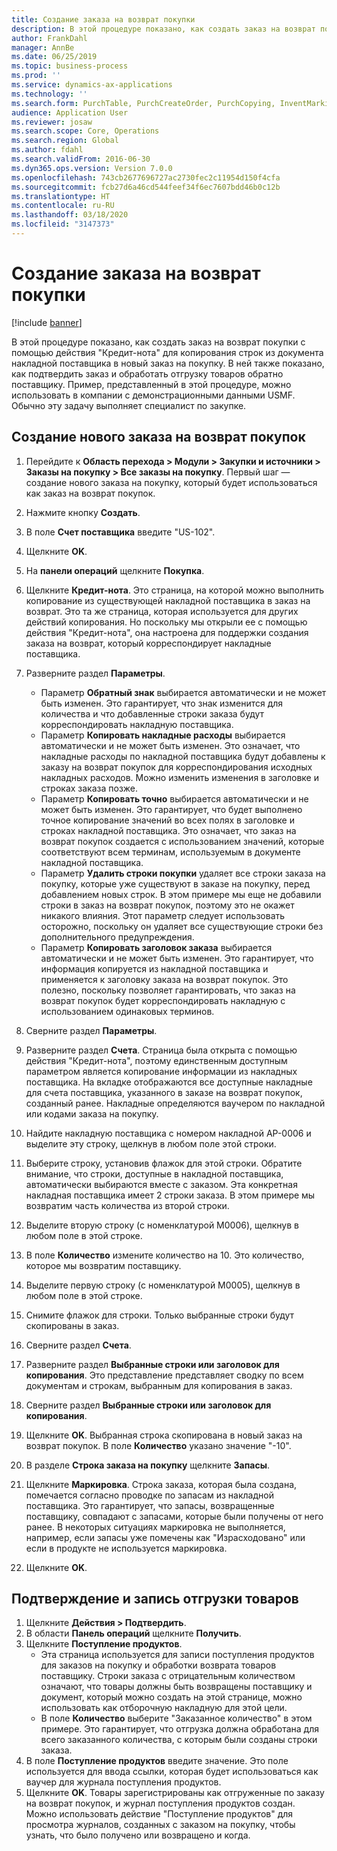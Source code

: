 ```yaml
---
title: Создание заказа на возврат покупки
description: В этой процедуре показано, как создать заказ на возврат покупки с помощью действия "Кредит-нота" для копирования строк из документа накладной поставщика в новый заказ на покупку.
author: FrankDahl
manager: AnnBe
ms.date: 06/25/2019
ms.topic: business-process
ms.prod: ''
ms.service: dynamics-ax-applications
ms.technology: ''
ms.search.form: PurchTable, PurchCreateOrder, PurchCopying, InventMarking, PurchEditLines
audience: Application User
ms.reviewer: josaw
ms.search.scope: Core, Operations
ms.search.region: Global
ms.author: fdahl
ms.search.validFrom: 2016-06-30
ms.dyn365.ops.version: Version 7.0.0
ms.openlocfilehash: 743cb2677696727ac2730fec2c11954d150f4cfa
ms.sourcegitcommit: fcb27d6a46cd544feef34f6ec7607bdd46b0c12b
ms.translationtype: HT
ms.contentlocale: ru-RU
ms.lasthandoff: 03/18/2020
ms.locfileid: "3147373"
---
```

# <a name="create-a-purchase-return-order"></a>Создание заказа на возврат покупки

[!include [banner](../../includes/banner.md)]

В этой процедуре показано, как создать заказ на возврат покупки с помощью действия "Кредит-нота" для копирования строк из документа накладной поставщика в новый заказ на покупку. В ней также показано, как подтвердить заказ и обработать отгрузку товаров обратно поставщику. Пример, представленный в этой процедуре, можно использовать в компании с демонстрационными данными USMF. Обычно эту задачу выполняет специалист по закупке.

## <a name="create-a-new-purchase-return-order"></a>Создание нового заказа на возврат покупок
1. Перейдите к **Область перехода > Модули > Закупки и источники > Заказы на покупку > Все заказы на покупку**. Первый шаг — создание нового заказа на покупку, который будет использоваться как заказ на возврат покупок.  
2. Нажмите кнопку **Создать**.
3. В поле **Счет поставщика** введите "US-102".
4. Щелкните **OK**.
5. На **панели операций** щелкните **Покупка**.
6. Щелкните **Кредит-нота**. Это страница, на которой можно выполнить копирование из существующей накладной поставщика в заказ на возврат. Это та же страница, которая используется для других действий копирования. Но поскольку мы открыли ее с помощью действия "Кредит-нота", она настроена для поддержки создания заказа на возврат, который корреспондирует накладные поставщика.  
7. Разверните раздел **Параметры**.
    - Параметр **Обратный знак** выбирается автоматически и не может быть изменен. Это гарантирует, что знак изменится для количества и что добавленные строки заказа будут корреспондировать накладную поставщика.  
    - Параметр **Копировать накладные расходы** выбирается автоматически и не может быть изменен. Это означает, что накладные расходы по накладной поставщика будут добавлены к заказу на возврат покупок для корреспондирования исходных накладных расходов. Можно изменить изменения в заголовке и строках заказа позже.  
    - Параметр **Копировать точно** выбирается автоматически и не может быть изменен. Это гарантирует, что будет выполнено точное копирование значений во всех полях в заголовке и строках накладной поставщика. Это означает, что заказ на возврат покупок создается с использованием значений, которые соответствуют всем терминам, используемым в документе накладной поставщика. 
    - Параметр **Удалить строки покупки** удаляет все строки заказа на покупку, которые уже существуют в заказе на покупку, перед добавлением новых строк. В этом примере мы еще не добавили строки в заказ на возврат покупок, поэтому это не окажет никакого влияния. Этот параметр следует использовать осторожно, поскольку он удаляет все существующие строки без дополнительного предупреждения.  
    * Параметр **Копировать заголовок заказа** выбирается автоматически и не может быть изменен. Это гарантирует, что информация копируется из накладной поставщика и применяется к заголовку заказа на возврат покупок. Это полезно, поскольку позволяет гарантировать, что заказ на возврат покупок будет корреспондировать накладную с использованием одинаковых терминов.  
8. Сверните раздел **Параметры**.
9. Разверните раздел **Счета**. Страница была открыта с помощью действия "Кредит-нота", поэтому единственным доступным параметром является копирование информации из накладных поставщика. На вкладке отображаются все доступные накладные для счета поставщика, указанного в заказе на возврат покупок, созданный ранее.   Накладные определяются ваучером по накладной или кодами заказа на покупку.
10. Найдите накладную поставщика с номером накладной AP-0006 и выделите эту строку, щелкнув в любом поле этой строки.
11. Выберите строку, установив флажок для этой строки. Обратите внимание, что строки, доступные в накладной поставщика, автоматически выбираются вместе с заказом. Эта конкретная накладная поставщика имеет 2 строки заказа. В этом примере мы возвратим часть количества из второй строки.
12. Выделите вторую строку (с номенклатурой M0006), щелкнув в любом поле в этой строке.
13. В поле **Количество** измените количество на 10. Это количество, которое мы возвратим поставщику. 
14. Выделите первую строку (с номенклатурой M0005), щелкнув в любом поле в этой строке.
15. Снимите флажок для строки. Только выбранные строки будут скопированы в заказ.
16. Сверните раздел **Счета**.
17. Разверните раздел **Выбранные строки или заголовок для копирования**. Это представление представляет сводку по всем документам и строкам, выбранным для копирования в заказ.  
18. Сверните раздел **Выбранные строки или заголовок для копирования**.
19. Щелкните **OK**. Выбранная строка скопирована в новый заказ на возврат покупок. В поле **Количество** указано значение "-10".   
20. В разделе **Строка заказа на покупку** щелкните **Запасы**.
21. Щелкните **Маркировка**. Строка заказа, которая была создана, помечается согласно проводке по запасам из накладной поставщика. Это гарантирует, что запасы, возвращенные поставщику, совпадают с запасами, которые были получены от него ранее. В некоторых ситуациях маркировка не выполняется, например, если запасы уже помечены как "Израсходовано" или если в продукте не используется маркировка.  

22. Щелкните **OK**.

## <a name="confirm-and-record-the-shipment-of-goods"></a>Подтверждение и запись отгрузки товаров
1. Щелкните **Действия > Подтвердить**.
2. В области **Панель операций** щелкните **Получить**.
3. Щелкните **Поступление продуктов**.
    - Эта страница используется для записи поступления продуктов для заказов на покупку и обработки возврата товаров поставщику. Строки заказа с отрицательным количеством означают, что товары должны быть возвращены поставщику и документ, который можно создать на этой странице, можно использовать как отборочную накладную для этой цели.   
    - В поле **Количество** выберите "Заказанное количество" в этом примере. Это гарантирует, что отгрузка должна обработана для всего заказанного количества, с которым были созданы строки заказа.   
4. В поле **Поступление продуктов** введите значение. Это поле используется для ввода ссылки, которая будет использоваться как ваучер для журнала поступления продуктов.  
5. Щелкните **OK**. Товары зарегистрированы как отгруженные по заказу на возврат покупок, и журнал поступления продуктов создан. Можно использовать действие "Поступление продуктов" для просмотра журналов, созданных с заказом на покупку, чтобы узнать, что было получено или возвращено и когда.  

